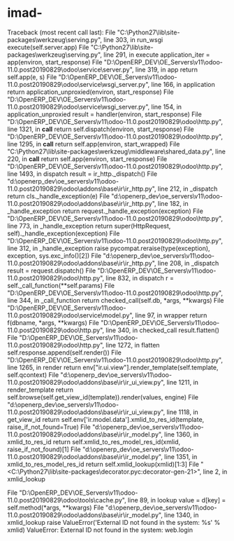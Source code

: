 # imad-
Traceback (most recent call last):
  File "C:\Python27\lib\site-packages\werkzeug\serving.py", line 303, in run_wsgi
    execute(self.server.app)
  File "C:\Python27\lib\site-packages\werkzeug\serving.py", line 291, in execute
    application_iter = app(environ, start_response)
  File "D:\OpenERP_DEV\OE_Servers\v11\odoo-11.0.post20190829\odoo\service\server.py", line 319, in app
    return self.app(e, s)
  File "D:\OpenERP_DEV\OE_Servers\v11\odoo-11.0.post20190829\odoo\service\wsgi_server.py", line 166, in application
    return application_unproxied(environ, start_response)
  File "D:\OpenERP_DEV\OE_Servers\v11\odoo-11.0.post20190829\odoo\service\wsgi_server.py", line 154, in application_unproxied
    result = handler(environ, start_response)
  File "D:\OpenERP_DEV\OE_Servers\v11\odoo-11.0.post20190829\odoo\http.py", line 1321, in __call__
    return self.dispatch(environ, start_response)
  File "D:\OpenERP_DEV\OE_Servers\v11\odoo-11.0.post20190829\odoo\http.py", line 1295, in __call__
    return self.app(environ, start_wrapped)
  File "C:\Python27\lib\site-packages\werkzeug\middleware\shared_data.py", line 220, in __call__
    return self.app(environ, start_response)
  File "D:\OpenERP_DEV\OE_Servers\v11\odoo-11.0.post20190829\odoo\http.py", line 1493, in dispatch
    result = ir_http._dispatch()
  File "d:\openerp_dev\oe_servers\v11\odoo-11.0.post20190829\odoo\addons\base\ir\ir_http.py", line 212, in _dispatch
    return cls._handle_exception(e)
  File "d:\openerp_dev\oe_servers\v11\odoo-11.0.post20190829\odoo\addons\base\ir\ir_http.py", line 182, in _handle_exception
    return request._handle_exception(exception)
  File "D:\OpenERP_DEV\OE_Servers\v11\odoo-11.0.post20190829\odoo\http.py", line 773, in _handle_exception
    return super(HttpRequest, self)._handle_exception(exception)
  File "D:\OpenERP_DEV\OE_Servers\v11\odoo-11.0.post20190829\odoo\http.py", line 312, in _handle_exception
    raise pycompat.reraise(type(exception), exception, sys.exc_info()[2])
  File "d:\openerp_dev\oe_servers\v11\odoo-11.0.post20190829\odoo\addons\base\ir\ir_http.py", line 208, in _dispatch
    result = request.dispatch()
  File "D:\OpenERP_DEV\OE_Servers\v11\odoo-11.0.post20190829\odoo\http.py", line 832, in dispatch
    r = self._call_function(**self.params)
  File "D:\OpenERP_DEV\OE_Servers\v11\odoo-11.0.post20190829\odoo\http.py", line 344, in _call_function
    return checked_call(self.db, *args, **kwargs)
  File "D:\OpenERP_DEV\OE_Servers\v11\odoo-11.0.post20190829\odoo\service\model.py", line 97, in wrapper
    return f(dbname, *args, **kwargs)
  File "D:\OpenERP_DEV\OE_Servers\v11\odoo-11.0.post20190829\odoo\http.py", line 340, in checked_call
    result.flatten()
  File "D:\OpenERP_DEV\OE_Servers\v11\odoo-11.0.post20190829\odoo\http.py", line 1272, in flatten
    self.response.append(self.render())
  File "D:\OpenERP_DEV\OE_Servers\v11\odoo-11.0.post20190829\odoo\http.py", line 1265, in render
    return env["ir.ui.view"].render_template(self.template, self.qcontext)
  File "d:\openerp_dev\oe_servers\v11\odoo-11.0.post20190829\odoo\addons\base\ir\ir_ui_view.py", line 1211, in render_template
    return self.browse(self.get_view_id(template)).render(values, engine)
  File "d:\openerp_dev\oe_servers\v11\odoo-11.0.post20190829\odoo\addons\base\ir\ir_ui_view.py", line 1118, in get_view_id
    return self.env['ir.model.data'].xmlid_to_res_id(template, raise_if_not_found=True)
  File "d:\openerp_dev\oe_servers\v11\odoo-11.0.post20190829\odoo\addons\base\ir\ir_model.py", line 1360, in xmlid_to_res_id
    return self.xmlid_to_res_model_res_id(xmlid, raise_if_not_found)[1]
  File "d:\openerp_dev\oe_servers\v11\odoo-11.0.post20190829\odoo\addons\base\ir\ir_model.py", line 1351, in xmlid_to_res_model_res_id
    return self.xmlid_lookup(xmlid)[1:3]
  File "<C:\Python27\lib\site-packages\decorator.pyc:decorator-gen-21>", line 2, in xmlid_lookup
    
  File "D:\OpenERP_DEV\OE_Servers\v11\odoo-11.0.post20190829\odoo\tools\cache.py", line 89, in lookup
    value = d[key] = self.method(*args, **kwargs)
  File "d:\openerp_dev\oe_servers\v11\odoo-11.0.post20190829\odoo\addons\base\ir\ir_model.py", line 1340, in xmlid_lookup
    raise ValueError('External ID not found in the system: %s' % xmlid)
ValueError: External ID not found in the system: web.login

